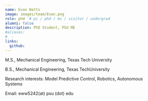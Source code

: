 ```yaml
---
name: Evan Watts
image: images/team/Evan.png
role: phd  # pi / phd / ms / visitor / undergrad
alumni: false  
description: PhD Student, PSU ME
#aliases:
#  - 
links:
  github: 
---
```


M.S., Mechanical Engineering, Texas Tech University

B.S., Mechanical Engineering, Texas TechUniversity

Research interests: Model Predictive Control, Robotics, Autonomous Systems

Email: eww5242(at) psu (dot) edu